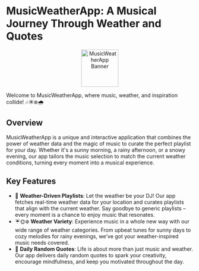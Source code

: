 # MusicWeatherApp: A Musical Journey Through Weather and Quotes

<p align="center">
  <img src="https://i.pinimg.com/originals/0e/f3/bb/0ef3bb66d9216fffcea9022628f7bb26.gif" alt="MusicWeatherApp Banner" width="100" height="100">
</p>

Welcome to MusicWeatherApp, where music, weather, and inspiration collide! 🎶☀️❄️🌧️

## Overview

MusicWeatherApp is a unique and interactive application that combines the power of weather data and the magic of music to curate the perfect playlist for your day. Whether it's a sunny morning, a rainy afternoon, or a snowy evening, our app tailors the music selection to match the current weather conditions, turning every moment into a musical experience.

## Key Features

- 🎵 **Weather-Driven Playlists**: Let the weather be your DJ! Our app fetches real-time weather data for your location and curates playlists that align with the current weather. Say goodbye to generic playlists – every moment is a chance to enjoy music that resonates.
- ☔🌞❄️ **Weather Variety**: Experience music in a whole new way with our wide range of weather categories. From upbeat tunes for sunny days to cozy melodies for rainy evenings, we've got your weather-inspired music needs covered.
- 🌟 **Daily Random Quotes**: Life is about more than just music and weather. Our app delivers daily random quotes to spark your creativity, encourage mindfulness, and keep you motivated throughout the day.
